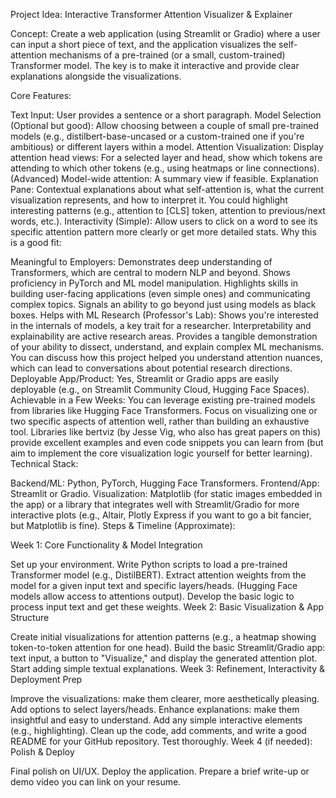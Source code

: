 Project Idea: Interactive Transformer Attention Visualizer & Explainer

Concept: Create a web application (using Streamlit or Gradio) where a user can input a short piece of text, and the application visualizes the self-attention mechanisms of a pre-trained (or a small, custom-trained) Transformer model. The key is to make it interactive and provide clear explanations alongside the visualizations.

Core Features:

Text Input: User provides a sentence or a short paragraph.
Model Selection (Optional but good): Allow choosing between a couple of small pre-trained models (e.g., distilbert-base-uncased or a custom-trained one if you're ambitious) or different layers within a model.
Attention Visualization:
Display attention head views: For a selected layer and head, show which tokens are attending to which other tokens (e.g., using heatmaps or line connections).
(Advanced) Model-wide attention: A summary view if feasible.
Explanation Pane: Contextual explanations about what self-attention is, what the current visualization represents, and how to interpret it. You could highlight interesting patterns (e.g., attention to [CLS] token, attention to previous/next words, etc.).
Interactivity (Simple): Allow users to click on a word to see its specific attention pattern more clearly or get more detailed stats.
Why this is a good fit:

Meaningful to Employers:
Demonstrates deep understanding of Transformers, which are central to modern NLP and beyond.
Shows proficiency in PyTorch and ML model manipulation.
Highlights skills in building user-facing applications (even simple ones) and communicating complex topics.
Signals an ability to go beyond just using models as black boxes.
Helps with ML Research (Professor's Lab):
Shows you're interested in the internals of models, a key trait for a researcher. Interpretability and explainability are active research areas.
Provides a tangible demonstration of your ability to dissect, understand, and explain complex ML mechanisms.
You can discuss how this project helped you understand attention nuances, which can lead to conversations about potential research directions.
Deployable App/Product: Yes, Streamlit or Gradio apps are easily deployable (e.g., on Streamlit Community Cloud, Hugging Face Spaces).
Achievable in a Few Weeks:
You can leverage existing pre-trained models from libraries like Hugging Face Transformers.
Focus on visualizing one or two specific aspects of attention well, rather than building an exhaustive tool.
Libraries like bertviz (by Jesse Vig, who also has great papers on this) provide excellent examples and even code snippets you can learn from (but aim to implement the core visualization logic yourself for better learning).
Technical Stack:

Backend/ML: Python, PyTorch, Hugging Face Transformers.
Frontend/App: Streamlit or Gradio.
Visualization: Matplotlib (for static images embedded in the app) or a library that integrates well with Streamlit/Gradio for more interactive plots (e.g., Altair, Plotly Express if you want to go a bit fancier, but Matplotlib is fine).
Steps & Timeline (Approximate):

Week 1: Core Functionality & Model Integration

Set up your environment.
Write Python scripts to load a pre-trained Transformer model (e.g., DistilBERT).
Extract attention weights from the model for a given input text and specific layers/heads. (Hugging Face models allow access to attentions output).
Develop the basic logic to process input text and get these weights.
Week 2: Basic Visualization & App Structure

Create initial visualizations for attention patterns (e.g., a heatmap showing token-to-token attention for one head).
Build the basic Streamlit/Gradio app: text input, a button to "Visualize," and display the generated attention plot.
Start adding simple textual explanations.
Week 3: Refinement, Interactivity & Deployment Prep

Improve the visualizations: make them clearer, more aesthetically pleasing. Add options to select layers/heads.
Enhance explanations: make them insightful and easy to understand.
Add any simple interactive elements (e.g., highlighting).
Clean up the code, add comments, and write a good README for your GitHub repository.
Test thoroughly.
Week 4 (if needed): Polish & Deploy

Final polish on UI/UX.
Deploy the application.
Prepare a brief write-up or demo video you can link on your resume.